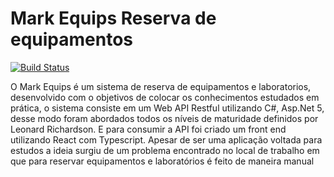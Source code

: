 # Mark Equips Reserva de equipamentos
[![Build Status](https://travis-ci.com/AllisonSBahls/mark-equips.svg?branch=main)](https://travis-ci.com/AllisonSBahls/mark-equips)
<p>
  O Mark Equips é um sistema de reserva de equipamentos e laboratorios, desenvolvido com o objetivos de colocar os conhecimentos estudados em prática, o sistema consiste em um Web API Restful utilizando C#, Asp.Net 5, desse modo foram abordados todos os níveis de maturidade definidos por Leonard Richardson. E para consumir a API foi criado um front end utilizando React com Typescript.
  Apesar de ser uma aplicação voltada para estudos a ideia surgiu de um problema encontrado no local de trabalho em que para reservar equipamentos e laboratórios é feito de maneira manual
</p>
